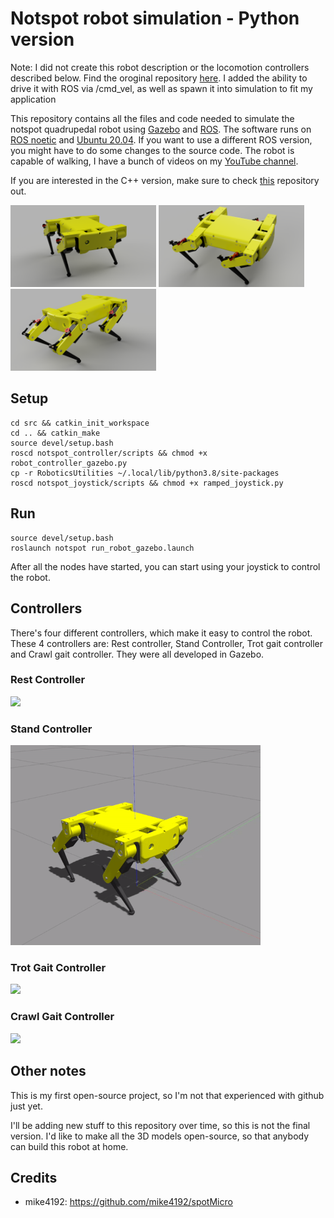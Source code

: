 # Notspot robot simulation - Python version
Note: I did not create this robot description or the locomotion controllers described below. Find the oroginal repository [here](https://github.com/lnotspotl/notspot_sim_py). 
I added the ability to drive it with ROS via /cmd_vel, as well as spawn it into simulation to fit my application


This repository contains all the files and code needed to simulate the notspot quadrupedal robot using [Gazebo](http://gazebosim.org/)  and [ROS](https://www.ros.org/).
The software runs on [ROS noetic](http://wiki.ros.org/noetic) and [Ubuntu 20.04](http://www.releases.ubuntu.com/20.04/). If you want to use a different ROS version, you might have to do some changes to the source code.
The robot is capable of walking, I have a bunch of videos on my [YouTube channel](https://www.youtube.com/channel/UCXlW03ZNOBB2UPEk8y_rGtA/videos). 

If you are interested in the C++ version, make sure to check [this](https://github.com/lnotspotl/notspot_sim_cpp) repository out.

<img src="notspot_sim_py/resources/notspot_render_new1" width="233"> <img src="notspot_sim_py/resources/notspot_render_new2" width="233"> <img src="notspot_sim_py/resources/notspot_render_new3" width="233"> 

## Setup
```
cd src && catkin_init_workspace
cd .. && catkin_make
source devel/setup.bash
roscd notspot_controller/scripts && chmod +x robot_controller_gazebo.py
cp -r RoboticsUtilities ~/.local/lib/python3.8/site-packages
roscd notspot_joystick/scripts && chmod +x ramped_joystick.py
```

## Run
```
source devel/setup.bash
roslaunch notspot run_robot_gazebo.launch
```
After all the nodes have started, you can start using your joystick to control the robot.

## Controllers
There's four different controllers, which make it easy to control the robot. These 4 controllers are: 
Rest controller, Stand Controller, Trot gait controller and Crawl gait controller. They were all developed in
Gazebo.

### Rest Controller
<img src="notspot_sim_py/resources/1rest_controller.gif" width="400">

### Stand Controller
<img src="notspot_sim_py/resources/1stand_controller.gif" width="400">

### Trot Gait Controller
<img src="notspot_sim_py/resources/1trot_gait_controller.gif" width="400">

### Crawl Gait Controller
<img src="notspot_sim_py/resources/1crawl_gait_controller.gif" width="400">


## Other notes
This is my first open-source project, so I'm not that experienced with github just yet.

I'll be adding new stuff to this repository over time, so this is not the final version.
I'd like to make all the 3D models open-source, so that anybody can build this robot at home.

## Credits
 - mike4192: https://github.com/mike4192/spotMicro
